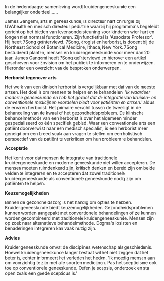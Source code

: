 ##

In de hedendaagse samenleving wordt kruidengeneeskunde een belangrijker onderdeel......

James Gangemi, arts in geneeskunde, is directeur hart chirurgie bij UVAhealth en medisch directeur pediatrie waarbij hij programma's begeleidt gericht op het bieden van levensondersteuning voor kinderen wier hart en longen niet normaal functioneren. Zijn functietitel is 'Associate Professor'. Hij heeft 7Song geïnterviewd. 7Song, drogist en herborist, is docent bij de Northeast School of Botanical Medicine, Ithaca, New York. 7Song bestudeerd planten, mensen en kruidengeneeskunde voor meer dan 20 jaar. James Gangemi heeft 7Song geïnterviewd en hierover een artikel geschreven voor Envision om het publiek te informeren en te onderwijzen. Hieronder een overzicht van de besproken onderwerpen.

**Herborist tegenover arts**

Het werk van een klinisch herborist is vergelijkbaar met dat van de meeste artsen. Het doel is om mensen te helpen en te behandelen. '_Ik waardeer moderne geneeskunde en heb het gevoel dat de integratie van kruiden- en conventionele medicijnen voordelen biedt voor patiënten en artsen._' aldus de ervaren herborist. Het primaire verschil tussen de twee ligt in de behandeling van de kwaal of het gezondheidsprobleem. De klinische behandelmethode van een herborist is over het algemeen minder gespecialiseerd op één specifiek gebied. Waar een conventionele arts een patiënt doorverwijst naar een medisch specialist, is een herborist meer geneigd om een breed scala aan vragen te stellen om een holistisch perspectief van de patiënt te verkrijgen om hun probleem te behandelen.

**Acceptatie**

Het komt voor dat mensen de integratie van traditionele kruidengeneeskunde en moderne geneeskunde niet willen accepteren. De mensen moeten ruimdenkend zijn, kritisch denken en bereid zijn om beide velden te integreren en te accepteren dat zowel traditionele kruidengeneeskunde als conventionele geneeskunde nodig zijn om patiënten te helpen. 

**Keuzemogelijkheden**

Binnen de gezondheidszorg is het handig om opties te hebben. Kruidengeneeskunde biedt keuzemogelijkheden. Gezondheidsproblemen kunnen worden aangepakt met conventionele behandelingen of ze kunnen worden gecombineerd met traditionele kruidengeneeskunde. Mensen zijn op zoek naar alternatieve behandelmethode. Dogma's loslaten en benaderingen integreren kan vaak nuttig zijn. 

**Advies**

Kruidengeneeskunde omvat de disciplines wetenschap als geschiedenis. Hoewel kruidengeneeskunde langer bestaat wil het niet zeggen dat het beter is, echter informeert het verleden het heden. 'Ik moedig mensen aan om voorzichtig te zijn met alle soorten medicijnen. Pas het scepticisme ook toe op conventionele geneeskunde. Oefen je scepsis, onderzoek en sta open zoals een goede scepticus is.' 

